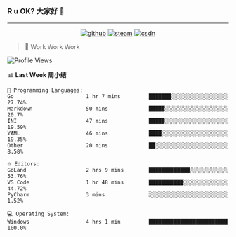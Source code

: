 ### R u OK? 大家好 👋

___

<p align="center">
  <a href="https://bigkjp97.github.io/"><img src="https://img.shields.io/badge/-GitPage-lightgrey" alt="github"></a>
  <a href="https://steamcommunity.com/id/bigkjp/"><img src="https://img.shields.io/badge/-Steam-black" alt="steam"></a>
  <a href="https://blog.csdn.net/qq_38986088"><img src="https://img.shields.io/badge/CSDN-cf000e" alt="csdn"></a>
</p>

> 🧟 Work Work Work

<!--START_SECTION:kjp readme-->
![Profile Views](http://img.shields.io/badge/Mi%20Amigos%E2%99%82%EF%B8%8F-1-ff69b4)

📊 **Last Week 周小结** 

```text
💬 Programming Languages: 
Go                       1 hr 7 mins         ███████░░░░░░░░░░░░░░░░░░   27.74% 
Markdown                 50 mins             █████░░░░░░░░░░░░░░░░░░░░   20.7% 
INI                      47 mins             █████░░░░░░░░░░░░░░░░░░░░   19.59% 
YAML                     46 mins             ████░░░░░░░░░░░░░░░░░░░░░   19.35% 
Other                    20 mins             ██░░░░░░░░░░░░░░░░░░░░░░░   8.58%

🔥 Editors: 
GoLand                   2 hrs 9 mins        █████████████░░░░░░░░░░░░   53.76% 
VS Code                  1 hr 48 mins        ███████████░░░░░░░░░░░░░░   44.72% 
PyCharm                  3 mins              ░░░░░░░░░░░░░░░░░░░░░░░░░   1.52%

💻 Operating System: 
Windows                  4 hrs 1 min         █████████████████████████   100.0%

```


<!--END_SECTION:kjp readme-->

<!--
**bigkjp97/bigkjp97** is a ✨ _special_ ✨ repository because its `README.md` (this file) appears on your GitHub profile.

Here are some ideas to get you started:

- 🔭 I’m currently working on ...
- 🌱 I’m currently learning ...
- 👯 I’m looking to collaborate on ...
- 🤔 I’m looking for help with ...
- 💬 Ask me about ...
- 📫 How to reach me: ...
- 😄 Pronouns: ...
- ⚡ Fun fact: ... -->
